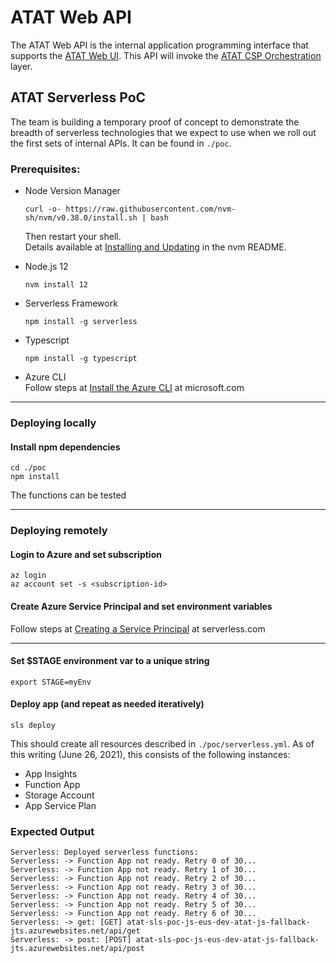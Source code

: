 # ATAT Web API
The ATAT Web API is the internal application programming interface that supports the [ATAT Web UI](https://github.com/dod-ccpo/atat-web-ui). This API will invoke the [ATAT CSP Orchestration](https://github.com/dod-ccpo/atat-csp-orchestration) layer.

## ATAT Serverless PoC
The team is building a temporary proof of concept to demonstrate the breadth of serverless technologies that we expect
to use when we roll out the first sets of internal APIs. It can be found in `./poc`. 

### Prerequisites:
* Node Version Manager
  ```
  curl -o- https://raw.githubusercontent.com/nvm-sh/nvm/v0.38.0/install.sh | bash
  ```
  Then restart your shell.\
  Details available at [Installing and Updating](https://github.com/nvm-sh/nvm#installing-and-updating) in the nvm README.
  
* Node.js 12
  ```
  nvm install 12
  ```
* Serverless Framework
  ```
  npm install -g serverless
  ```
* Typescript
  ```
  npm install -g typescript
  ```
* Azure CLI\
  Follow steps at [Install the Azure CLI](https://docs.microsoft.com/en-us/cli/azure/install-azure-cli) at microsoft.com
---
### Deploying locally
#### Install npm dependencies
```
cd ./poc
npm install
```
The functions can be tested 

---
### Deploying remotely

#### Login to Azure and set subscription
```
az login
az account set -s <subscription-id>
```

#### Create Azure Service Principal and set environment variables

Follow steps at [Creating a Service Principal](https://www.serverless.com/framework/docs/providers/azure/guide/quick-start#creating-a-service-principal) at serverless.com

---

#### Set $STAGE environment var to a unique string
```
export STAGE=myEnv
```

#### Deploy app (and repeat as needed iteratively)
```
sls deploy
```
This should create all resources described in `./poc/serverless.yml`. As of this writing (June 26, 2021), this 
consists of the following instances:
* App Insights
* Function App
* Storage Account
* App Service Plan

### Expected Output

```
Serverless: Deployed serverless functions:
Serverless: -> Function App not ready. Retry 0 of 30...
Serverless: -> Function App not ready. Retry 1 of 30...
Serverless: -> Function App not ready. Retry 2 of 30...
Serverless: -> Function App not ready. Retry 3 of 30...
Serverless: -> Function App not ready. Retry 4 of 30...
Serverless: -> Function App not ready. Retry 5 of 30...
Serverless: -> Function App not ready. Retry 6 of 30...
Serverless: -> get: [GET] atat-sls-poc-js-eus-dev-atat-js-fallback-jts.azurewebsites.net/api/get
Serverless: -> post: [POST] atat-sls-poc-js-eus-dev-atat-js-fallback-jts.azurewebsites.net/api/post
```
